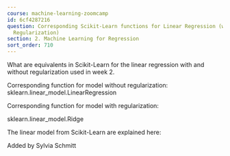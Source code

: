 ```yaml
---
course: machine-learning-zoomcamp
id: 6cf4287216
question: Corresponding Scikit-Learn functions for Linear Regression (with and without
  Regularization)
section: 2. Machine Learning for Regression
sort_order: 710
---
```


What are equivalents in Scikit-Learn for the linear regression with and without regularization used in week 2.

Corresponding function for model without regularization:
sklearn.linear_model.LinearRegression

Corresponding function for model with regularization:

sklearn.linear_model.Ridge

The linear model from Scikit-Learn are explained  here:

Added by Sylvia Schmitt

